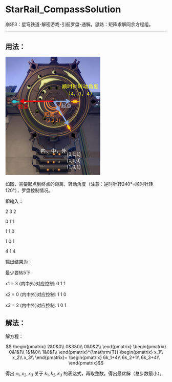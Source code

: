 # StarRail_CompassSolution
崩坏3：星穹铁道-解密游戏-引航罗盘-通解。思路：矩阵求解同余方程组。

---------------------

## 用法：

 <img src="https://github.com/dreamingwill/StarRail_CompassSolution/blob/main/compass.jpg" alt="compass" width="300"/>
 
如图，需要起点到终点的距离，转动角度（注意：逆时针转240°=顺时针转120°），罗盘控制情况。

即输入：

2 3 2

0 1 1

1 1 0

1 0 1

4 1 4

输出结果为：

最少要转5下

x1 = 3  (内中外)对应控制: 0 1 1

x2 = 0  (内中外)对应控制: 1 1 0

x3 = 2  (内中外)对应控制: 1 0 1




## 解法：

解方程：

$$ \begin{pmatrix}
2&0&0\\
0&3&0\\
0&0&2\\
\end{pmatrix}
\begin{pmatrix}
0&1&1\\
1&1&0\\
1&0&1\\
\end{pmatrix}^{\mathrm{T}}
\begin{pmatrix}
x_1\\
x_2\\
x_3\\
\end{pmatrix}=
\begin{pmatrix}
6k_1+4\\
6k_2+1\\
6k_3+4\\
\end{pmatrix}$$

得出
$x_1,x_2,x_3$
关于
$k_1,k_2,k_3$
的表达式，再取整数。得出最优解（总步数最小）。
